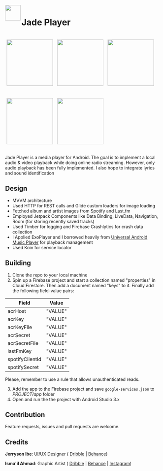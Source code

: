 <img align="left" src="https://raw.githubusercontent.com/wilburt/Jade-Player/master/images/icon.svg?sanitize=true" width="50px" style="pointer-events: none;cursor: default;">

# Jade Player

<p>
    <img src="https://raw.githubusercontent.com/wilburt/Jade-Player/master/images/explore.jpg" width="150px" height="auto" hspace="5" vspace="20"/>
    <img src="https://raw.githubusercontent.com/wilburt/Jade-Player/master/images/songs.jpg" width="150px" height="auto" hspace="5" vspace="20"/>
   <img src="https://raw.githubusercontent.com/wilburt/Jade-Player/master/images/current.jpg" width="150px" height="auto" hspace="5" vspace="20"/>
   <img src="https://raw.githubusercontent.com/wilburt/Jade-Player/master/images/player.jpg" width="150px" height="auto" hspace="5" vspace="20"/>
   <img src="https://raw.githubusercontent.com/wilburt/Jade-Player/master/images/album.jpg" width="150px" height="auto" hspace="5" vspace="20"/>
</p>

Jade Player is a media player for Android. The goal is to implement a local audio & video playback while doing online radio streaming. However, only audio playback has been fully implemented. I also hope to integrate lyrics and sound identification

## Design
- MVVM architecture
- Used HTTP for REST calls and Glide custom loaders for image loading
- Fetched album and artist images from Spotify and Last.fm
- Employed Jetpack Components like  Data Binding, LiveData, Navigation, Room (for storing recently saved tracks)
- Used Timber for logging and Firebase Crashlytics for crash data collection
- I Applied ExoPlayer and I borrowed heavily from [Universal Android Music Player](https://github.com/android/uamp) for playback management
- Used Koin for service locator

## Building
1. Clone the repo to your local machine
2. Spin up a Firebase project and start a collection named "properties" in Cloud Firestore. Then add a document named "keys" to it. Finally add the following field-value pairs:

Field | Value
--- | ---
acrHost| "VALUE"
acrKey|"VALUE"
acrKeyFile|"VALUE"
acrSecret|"VALUE"
acrSecretFile|"VALUE"
lastFmKey|"VALUE"
spotifyClientId|"VALUE"
spotifySecret|"VALUE"

Please, remember to use a rule that allows unauthenticated reads.

3. Add the app to the Firebase project and save `google-services.json` to *PROJECT/app* folder
4. Open and run the the project with Android Studio 3.x

## Contribution
Feature requests, issues and pull requests are welcome.

## Credits
**Jerryson Ibe**: UI/UX Designer ( [Dribble](https://dribbble.com/Jerryboy) | [Behance](https://www.behance.net/Jerrysonibe))

**Isma'il Ahmad**: Graphic Artist ( [Dribble](https://dribbble.com/theIsmailAh) | [Behance](https://www.behance.net/theIsmailAh) | [Instagram](https://www.behance.net/theIsmailAh))
